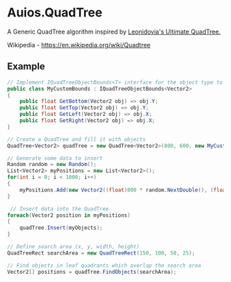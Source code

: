 # Auios.QuadTree
A Generic QuadTree algorithm inspired by [Leonidovia's Ultimate QuadTree.](https://github.com/leonidovia/UltimateQuadTree)

Wikipedia - https://en.wikipedia.org/wiki/Quadtree

## Example

```cs
// Implement IQuadTreeObjectBounds<T> interface for the object type to be stored
public class MyCustomBounds : IQuadTreeObjectBounds<Vector2>
{
    public float GetBottom(Vector2 obj) => obj.Y;
    public float GetTop(Vector2 obj) => obj.Y;
    public float GetLeft(Vector2 obj) => obj.X;
    public float GetRight(Vector2 obj) => obj.X;
}

// Create a QuadTree and fill it with objects
QuadTree<Vector2> quadTree = new QuadTree<Vector2>(800, 600, new MyCustomBounds());

// Generate some data to insert
Random random = new Random();
List<Vector2> myPositions = new List<Vector2>();
for(int i = 0; i < 1000; i++)
{
    myPositions.Add(new Vector2((float)800 * random.NextDouble(), (float)600 * random.NextDouble()));
}

 // Insert data into the QuadTree
foreach(Vector2 position in myPositions)
{
    quadTree.Insert(myObjects);
}

// Define search area (x, y, width, height)
QuadTreeRect searchArea = new QuadTreeRect(150, 100, 50, 25);

// Find objects in leaf quadrants which overlap the search area
Vector2[] positions = quadTree.FindObjects(searchArea);
```
